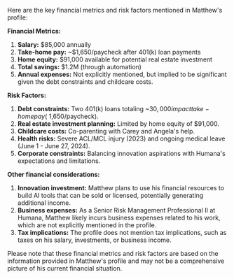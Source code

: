 Here are the key financial metrics and risk factors mentioned in Matthew's profile:

**Financial Metrics:**

1. **Salary:** $85,000 annually
2. **Take-home pay:** ~$1,650/paycheck after 401(k) loan payments
3. **Home equity:** $91,000 available for potential real estate investment
4. **Total savings:** $1.2M (through automation)
5. **Annual expenses:** Not explicitly mentioned, but implied to be significant given the debt constraints and childcare costs.

**Risk Factors:**

1. **Debt constraints:** Two 401(k) loans totaling ~$30,000 impact take-home pay (~$1,650/paycheck).
2. **Real estate investment planning:** Limited by home equity of $91,000.
3. **Childcare costs:** Co-parenting with Carey and Angela's help.
4. **Health risks:** Severe ACL/MCL injury (2023) and ongoing medical leave (June 1 - June 27, 2024).
5. **Corporate constraints:** Balancing innovation aspirations with Humana's expectations and limitations.

**Other financial considerations:**

1. **Innovation investment:** Matthew plans to use his financial resources to build AI tools that can be sold or licensed, potentially generating additional income.
2. **Business expenses:** As a Senior Risk Management Professional II at Humana, Matthew likely incurs business expenses related to his work, which are not explicitly mentioned in the profile.
3. **Tax implications:** The profile does not mention tax implications, such as taxes on his salary, investments, or business income.

Please note that these financial metrics and risk factors are based on the information provided in Matthew's profile and may not be a comprehensive picture of his current financial situation.
